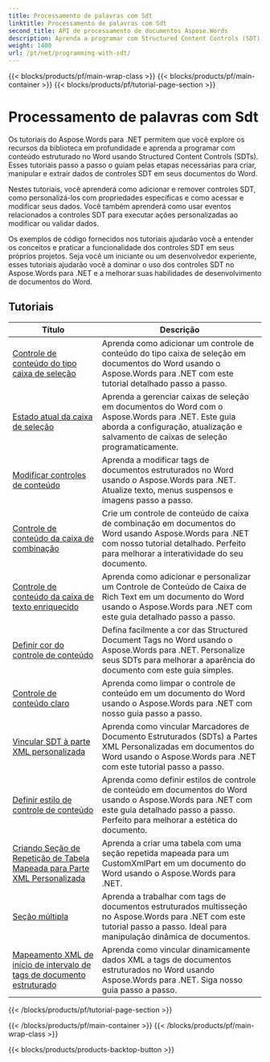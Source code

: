 ```yaml
---
title: Processamento de palavras com Sdt
linktitle: Processamento de palavras com Sdt
second_title: API de processamento de documentos Aspose.Words
description: Aprenda a programar com Structured Content Controls (SDT) no Aspose.Words para .NET. Siga tutoriais passo a passo e código de exemplo em C# para manipular e personalizar controles de conteúdo estruturado em seus documentos do Word.
weight: 1400
url: /pt/net/programming-with-sdt/
---
```


{{< blocks/products/pf/main-wrap-class >}}
{{< blocks/products/pf/main-container >}}
{{< blocks/products/pf/tutorial-page-section >}}

# Processamento de palavras com Sdt

Os tutoriais do Aspose.Words para .NET permitem que você explore os recursos da biblioteca em profundidade e aprenda a programar com conteúdo estruturado no Word usando Structured Content Controls (SDTs). Esses tutoriais passo a passo o guiam pelas etapas necessárias para criar, manipular e extrair dados de controles SDT em seus documentos do Word.

Nestes tutoriais, você aprenderá como adicionar e remover controles SDT, como personalizá-los com propriedades específicas e como acessar e modificar seus dados. Você também aprenderá como usar eventos relacionados a controles SDT para executar ações personalizadas ao modificar ou validar dados.

Os exemplos de código fornecidos nos tutoriais ajudarão você a entender os conceitos e praticar a funcionalidade dos controles SDT em seus próprios projetos. Seja você um iniciante ou um desenvolvedor experiente, esses tutoriais ajudarão você a dominar o uso dos controles SDT no Aspose.Words para .NET e a melhorar suas habilidades de desenvolvimento de documentos do Word.

 ## Tutoriais
| Título | Descrição |
| --- | --- |
| [Controle de conteúdo do tipo caixa de seleção](./check-box-type-content-control/) | Aprenda como adicionar um controle de conteúdo do tipo caixa de seleção em documentos do Word usando o Aspose.Words para .NET com este tutorial detalhado passo a passo. |
| [Estado atual da caixa de seleção](./current-state-of-check-box/) | Aprenda a gerenciar caixas de seleção em documentos do Word com o Aspose.Words para .NET. Este guia aborda a configuração, atualização e salvamento de caixas de seleção programaticamente. |
| [Modificar controles de conteúdo](./modify-content-controls/) | Aprenda a modificar tags de documentos estruturados no Word usando o Aspose.Words para .NET. Atualize texto, menus suspensos e imagens passo a passo. |
| [Controle de conteúdo da caixa de combinação](./combo-box-content-control/) | Crie um controle de conteúdo de caixa de combinação em documentos do Word usando Aspose.Words para .NET com nosso tutorial detalhado. Perfeito para melhorar a interatividade do seu documento. |
| [Controle de conteúdo da caixa de texto enriquecido](./rich-text-box-content-control/) | Aprenda como adicionar e personalizar um Controle de Conteúdo de Caixa de Rich Text em um documento do Word usando o Aspose.Words para .NET com este guia detalhado passo a passo. |
| [Definir cor do controle de conteúdo](./set-content-control-color/) | Defina facilmente a cor das Structured Document Tags no Word usando o Aspose.Words para .NET. Personalize seus SDTs para melhorar a aparência do documento com este guia simples. |
| [Controle de conteúdo claro](./clear-contents-control/) | Aprenda como limpar o controle de conteúdo em um documento do Word usando o Aspose.Words para .NET com nosso guia passo a passo. |
| [Vincular SDT à parte XML personalizada](./bind-sdt-to-custom-xml-part/) | Aprenda como vincular Marcadores de Documento Estruturados (SDTs) a Partes XML Personalizadas em documentos do Word usando o Aspose.Words para .NET com este tutorial passo a passo. |
| [Definir estilo de controle de conteúdo](./set-content-control-style/) | Aprenda como definir estilos de controle de conteúdo em documentos do Word usando o Aspose.Words para .NET com este guia detalhado passo a passo. Perfeito para melhorar a estética do documento. |
| [Criando Seção de Repetição de Tabela Mapeada para Parte XML Personalizada](./creating-table-repeating-section-mapped-to-custom-xml-part/) | Aprenda a criar uma tabela com uma seção repetida mapeada para um CustomXmlPart em um documento do Word usando o Aspose.Words para .NET. |
| [Seção múltipla](./multi-section/) | Aprenda a trabalhar com tags de documentos estruturados multisseção no Aspose.Words para .NET com este tutorial passo a passo. Ideal para manipulação dinâmica de documentos. |
| [Mapeamento XML de início de intervalo de tags de documento estruturado](./structured-document-tag-range-start-xml-mapping/) | Aprenda como vincular dinamicamente dados XML a tags de documentos estruturados no Word usando Aspose.Words para .NET. Siga nosso guia passo a passo. |
{{< /blocks/products/pf/tutorial-page-section >}}

{{< /blocks/products/pf/main-container >}}
{{< /blocks/products/pf/main-wrap-class >}}

{{< blocks/products/products-backtop-button >}}
